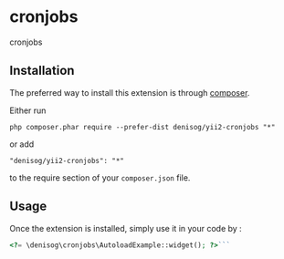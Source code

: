 cronjobs
========
cronjobs

Installation
------------

The preferred way to install this extension is through [composer](http://getcomposer.org/download/).

Either run

```
php composer.phar require --prefer-dist denisog/yii2-cronjobs "*"
```

or add

```
"denisog/yii2-cronjobs": "*"
```

to the require section of your `composer.json` file.


Usage
-----

Once the extension is installed, simply use it in your code by  :

```php
<?= \denisog\cronjobs\AutoloadExample::widget(); ?>```